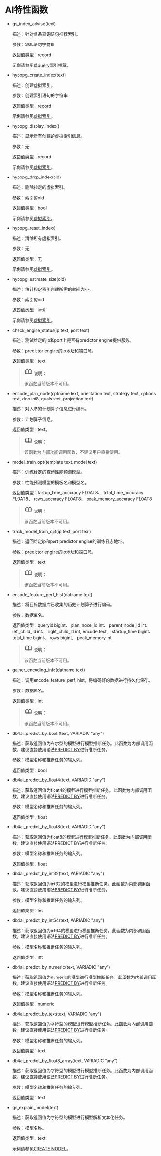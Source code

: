 # AI特性函数

-   gs\_index\_advise\(text\)

    描述：针对单条查询语句推荐索引。

    参数：SQL语句字符串

    返回值类型：record

    示例请参见[单query索引推荐](../AIFeatureGuide/单query索引推荐.md)。

-   hypopg\_create\_index\(text\)

    描述：创建虚拟索引。

    参数：创建索引语句的字符串

    返回值类型：record

    示例请参见[虚拟索引](../AIFeatureGuide/虚拟索引.md)。

-   hypopg\_display\_index\(\)

    描述：显示所有创建的虚拟索引信息。

    参数：无

    返回值类型：record

    示例请参见[虚拟索引](../AIFeatureGuide/虚拟索引.md)。

-   hypopg\_drop\_index\(oid\)

    描述：删除指定的虚拟索引。

    参数：索引的oid

    返回值类型：bool

    示例请参见[虚拟索引](../AIFeatureGuide/虚拟索引.md)。

-   hypopg\_reset\_index\(\)

    描述：清除所有虚拟索引。

    参数：无

    返回值类型：无

    示例请参见[虚拟索引](../AIFeatureGuide/虚拟索引.md)。

-   hypopg\_estimate\_size\(oid\)

    描述：估计指定索引创建所需的空间大小。

    参数：索引的oid

    返回值类型：int8

    示例请参见[虚拟索引](../AIFeatureGuide/虚拟索引.md)。

-   check\_engine\_status\(ip text, port text\)

    描述：测试给定的ip和port上是否有predictor engine提供服务。

    参数：predictor engine的ip地址和端口号。

    返回值类型：text
     >![](public_sys-resources/icon-note.png) **说明：** 
     >
     >该函数当前版本不可用。


- encode\_plan\_node\(optname text, orientation text, strategy text, options text, dop int8, quals text, projection text\)

  描述：对入参的计划算子信息进行编码。

  参数：计划算子信息。

  返回值类型：text。

  >![](public_sys-resources/icon-note.png) **说明：** 
  >
  >该函数为内部功能调用函数，不建议用户直接使用。

-   model\_train\_opt\(template text, model text\)

    描述：训练给定的查询性能预测模型。

    参数：性能预测模型的模板名和模型名。

    返回值类型：tartup\_time\_accuracy FLOAT8、  total\_time\_accuracy FLOAT8、  rows\_accuracy FLOAT8、 peak\_memory\_accuracy FLOAT8
     >![](public_sys-resources/icon-note.png) **说明：** 
     >
     >该函数当前版本不可用。


-   track\_model\_train\_opt\(ip text, port text\)

    描述：返回给定ip和port predictor engine的训练日志地址。

    参数：predictor engine的ip地址和端口号。

    返回值类型：text
     >![](public_sys-resources/icon-note.png) **说明：** 
     >
     >该函数当前版本不可用。

-   encode\_feature\_perf\_hist\(datname text\)

    描述：将目标数据库已收集的历史计划算子进行编码。

    参数：数据库名。

    返回值类型：queryid bigint、 plan\_node\_id int、 parent\_node\_id int、 left\_child\_id int、 right\_child\_id int, encode text、 startup\_time bigint、 total\_time bigint、 rows bigint、 peak\_memory int
     >![](public_sys-resources/icon-note.png) **说明：** 
     >
     >该函数当前版本不可用。


-   gather\_encoding\_info\(datname text\)

    描述：调用encode\_feature\_perf\_hist，将编码好的数据进行持久化保存。

    参数：数据库名。

    返回值类型：int
      >![](public_sys-resources/icon-note.png) **说明：** 
     >
     >该函数当前版本不可用。


-   db4ai\_predict\_by\_bool \(text, VARIADIC "any"\)

    描述：获取返回值为布尔型的模型进行模型推断任务。此函数为内部调用函数，建议直接使用语法[PREDICT BY](PREDICT-BY.md)进行推断任务。

    参数：模型名称和推断任务的输入列。

    返回值类型：bool

- db4ai\_predict\_by\_float4\(text, VARIADIC "any"\)

  描述：获取返回值为float4的模型进行模型推断任务。此函数为内部调用函数，建议直接使用语法[PREDICT BY](PREDICT-BY.md)进行推断任务。

  参数：模型名称和推断任务的输入列。

  返回值类型：float

- db4ai\_predict\_by\_float8\(text, VARIADIC "any"\)

  描述：获取返回值为float8的模型进行模型推断任务。此函数为内部调用函数，建议直接使用语法[PREDICT BY](PREDICT-BY.md)进行推断任务。

  参数：模型名称和推断任务的输入列。

  返回值类型：float

- db4ai\_predict\_by\_int32\(text, VARIADIC "any"\)

  描述：获取返回值为int32的模型进行模型推断任务。此函数为内部调用函数，建议直接使用语法[PREDICT BY](PREDICT-BY.md)进行推断任务。

  参数：模型名称和推断任务的输入列。

  返回值类型：int

- db4ai\_predict\_by\_int64\(text, VARIADIC "any"\)

  描述：获取返回值为int64的模型进行模型推断任务。此函数为内部调用函数，建议直接使用语法[PREDICT BY](PREDICT-BY.md)进行推断任务。

  参数：模型名称和推断任务的输入列。

  返回值类型：int

- db4ai\_predict\_by\_numeric\(text, VARIADIC "any"\)

  描述：获取返回值为numeric的模型进行模型推断任务。此函数为内部调用函数，建议直接使用语法[PREDICT BY](PREDICT-BY.md)进行推断任务。

  参数：模型名称和推断任务的输入列。

  返回值类型：numeric

- db4ai\_predict\_by\_text\(text, VARIADIC "any"\)

  描述：获取返回值为字符型的模型进行模型推断任务。此函数为内部调用函数，建议直接使用语法[PREDICT BY](PREDICT-BY.md)进行推断任务。

  参数：模型名称和推断任务的输入列。

  返回值类型：text

- db4ai\_predict\_by\_float8\_array\(text, VARIADIC "any"\)

  描述：获取返回值为字符型的模型进行模型推断任务。此函数为内部调用函数，建议直接使用语法[PREDICT BY](PREDICT-BY.md)进行推断任务。

  参数：模型名称和推断任务的输入列。

  返回值类型：text

- gs\_explain\_model\(text\)

  描述：获取返回值为字符型的模型进行模型解析文本化任务。

  参数：模型名称。

  返回值类型：text

  示例请参见[CREATE MODEL](CREATE-MODEL.md)。

